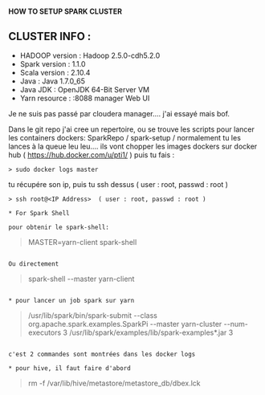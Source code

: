 #### HOW TO SETUP SPARK CLUSTER  

## CLUSTER INFO : 
- HADOOP version : Hadoop 2.5.0-cdh5.2.0
- Spark version  : 1.1.0
- Scala version  : 2.10.4 
- Java           : Java 1.7.0_65
- Java JDK       : OpenJDK 64-Bit Server VM
- Yarn resource  : <master IP Adress>:8088
  manager Web UI

Je ne suis pas passé par cloudera manager.... j'ai essayé mais bof.

Dans le git repo j'ai cree un repertoire, ou se trouve les scripts pour lancer les containers dockers: SparkRepo / spark-setup / 
normalement tu les lances à la queue leu leu.... ils vont chopper les images dockers sur docker hub ( https://hub.docker.com/u/pti1/ )
puis tu fais : 

```
> sudo docker logs master
```

tu récupére son ip, puis tu ssh dessus ( user : root, passwd : root )

```
> ssh root@<IP Address>  ( user : root, passwd : root )

* For Spark Shell 

pour obtenir le spark-shell:
```
> MASTER=yarn-client 
> spark-shell
```

Ou directement
```
> spark-shell --master yarn-client
```

* pour lancer un job spark sur yarn 
```
> /usr/lib/spark/bin/spark-submit --class org.apache.spark.examples.SparkPi --master yarn-cluster --num-executors 3 /usr/lib/spark/examples/lib/spark-examples*.jar 3
```

c'est 2 commandes sont montrées dans les docker logs

* pour hive, il faut faire d'abord 
```
> rm -f /var/lib/hive/metastore/metastore_db/dbex.lck
```
